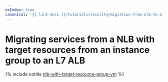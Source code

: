 ```yaml
---
noIndex: true
canonical: '{{ link-docs }}/tutorials/security/migration-from-nlb-to-alb/nlb-with-target-resource-group-vm'
---
```


# Migrating services from a NLB with target resources from an instance group to an L7 ALB

{% include notitle [nlb-with-target-resource-group-vm](../../../_tutorials/security/nlb-with-target-resource-group-vm.md) %}
